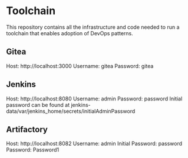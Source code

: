 # Toolchain

This repository contains all the infrastructure and code needed to run a toolchain that enables adoption of DevOps patterns.

## Gitea 

Host: http://localhost:3000
Username: gitea
Password: gitea

## Jenkins

Host: http://localhost:8080
Username: admin
Password: password
Initial password can be found at jenkins-data/var/jenkins_home/secrets/initialAdminPassword

## Artifactory 

Host: http://localhost:8082
Username: admin
Initial Password: password
Password: Password1
